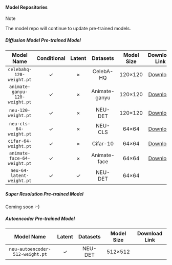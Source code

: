 #### Model Repositories

> [!NOTE]
>
> The model repo will continue to update pre-trained models.
>



##### Diffusion Model Pre-trained Model

|          Model Name           | Conditional | Latent |   Datasets    | Model Size |                        Download Link                         |
| :---------------------------: | :---------: | :----: | :-----------: | :--------: | :----------------------------------------------------------: |
|   `celebahq-120-weight.pt`    |      ✓      |   ×    |   CelebA-HQ   |  120×120   | [Download](https://github.com/chairc/Integrated-Design-Diffusion-Model/releases/download/v1.1.5/celebahq-120-weight.pt) |
| `animate-ganyu-120-weight.pt` |      ✓      |   ×    | Animate-ganyu |  120×120   | [Download](https://github.com/chairc/Integrated-Design-Diffusion-Model/releases/download/v1.1.5/animate-ganyu-120-weight.pt) |
|      `neu-120-weight.pt`      |      ✓      |   ×    |    NEU-DET    |  120×120   | [Download](https://github.com/chairc/Integrated-Design-Diffusion-Model/releases/download/v1.1.5/neu-120-weight.pt) |
|    `neu-cls-64-weight.pt`     |      ✓      |   ×    |    NEU-CLS    |   64×64    | [Download](https://github.com/chairc/Integrated-Design-Diffusion-Model/releases/download/v1.1.7/neu-cls-64-weight.pt) |
|     `cifar-64-weight.pt`      |      ✓      |   ×    |   Cifar-10    |   64×64    | [Download](https://github.com/chairc/Integrated-Design-Diffusion-Model/releases/download/v1.1.5/cifar10-64-weight.pt) |
|  `animate-face-64-weight.pt`  |      ✓      |   ×    | Animate-face  |   64×64    | [Download](https://github.com/chairc/Integrated-Design-Diffusion-Model/releases/download/v1.1.5/animate-face-64-weight.pt) |
|   `neu-64-latent-weight.pt`   |      ✓      |   ✓    |    NEU-DET    |   64×64    |                                                              |



##### Super Resolution Pre-trained Model

Coming soon :-)



##### Autoencoder Pre-trained Model

|           Model Name            | Latent | Datasets | Model Size | Download Link |
| :-----------------------------: | :----: | :------: | :--------: | :-----------: |
| `neu-autoencoder-512-weight.pt` |   ✓    | NEU-DET  |  512×512   |               |
